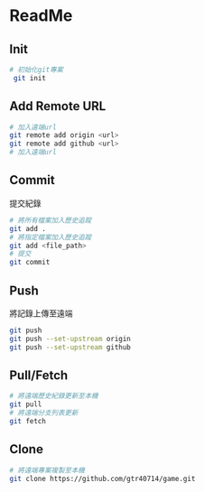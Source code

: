 # ReadMe

 ## Init

```sh
# 初始化git專案
 git init
 ```

## Add Remote URL

```sh
# 加入遠端url
git remote add origin <url>
git remote add github <url>
# 加入遠端url
```

## Commit

提交紀錄

```sh
# 將所有檔案加入歷史追蹤
git add .
# 將指定檔案加入歷史追蹤
git add <file_path>
# 提交
git commit
```

## Push

將記錄上傳至遠端

```sh
git push
git push --set-upstream origin
git push --set-upstream github
```

## Pull/Fetch

```sh
# 將遠端歷史紀錄更新至本機
git pull
# 將遠端分支列表更新
git fetch
```

## Clone

```sh
# 將遠端專案複製至本機
git clone https://github.com/gtr40714/game.git
```
